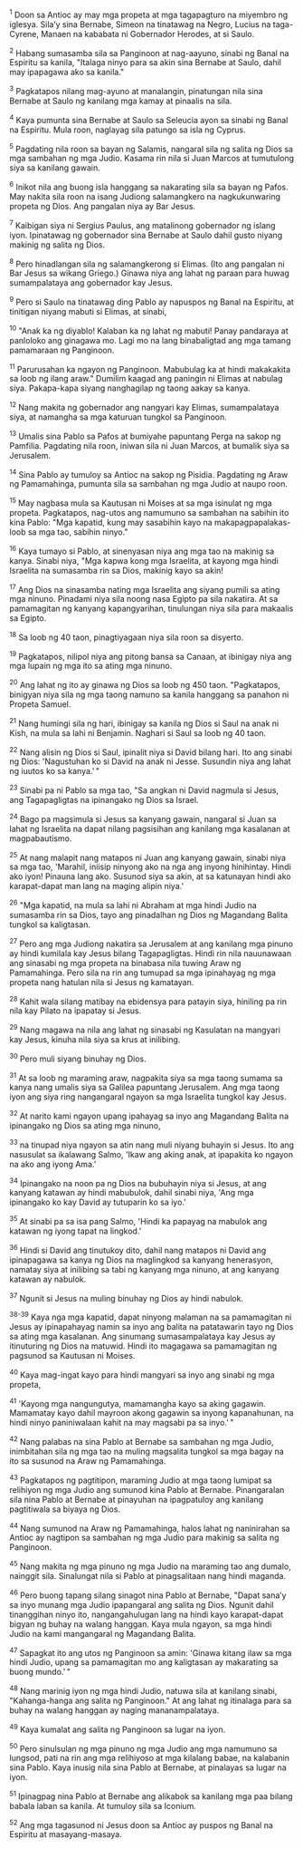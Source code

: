 <sup>1</sup>
Doon sa Antioc ay may mga propeta at mga tagapagturo na miyembro ng iglesya. Silaʼy sina Bernabe, Simeon na tinatawag na Negro, Lucius na taga-Cyrene, Manaen na kababata ni Gobernador Herodes, at si Saulo. 

<sup>2</sup>
Habang sumasamba sila sa Panginoon at nag-aayuno, sinabi ng Banal na Espiritu sa kanila, "Italaga ninyo para sa akin sina Bernabe at Saulo, dahil may ipapagawa ako sa kanila." 

<sup>3</sup>
Pagkatapos nilang mag-ayuno at manalangin, pinatungan nila sina Bernabe at Saulo ng kanilang mga kamay at pinaalis na sila.

<sup>4</sup>
Kaya pumunta sina Bernabe at Saulo sa Seleucia ayon sa sinabi ng Banal na Espiritu. Mula roon, naglayag sila patungo sa isla ng Cyprus. 

<sup>5</sup>
Pagdating nila roon sa bayan ng Salamis, nangaral sila ng salita ng Dios sa mga sambahan ng mga Judio. Kasama rin nila si Juan Marcos at tumutulong siya sa kanilang gawain. 

<sup>6</sup>
Inikot nila ang buong isla hanggang sa nakarating sila sa bayan ng Pafos. May nakita sila roon na isang Judiong salamangkero na nagkukunwaring propeta ng Dios. Ang pangalan niya ay Bar Jesus. 

<sup>7</sup>
Kaibigan siya ni Sergius Paulus, ang matalinong gobernador ng islang iyon. Ipinatawag ng gobernador sina Bernabe at Saulo dahil gusto niyang makinig ng salita ng Dios. 

<sup>8</sup>
Pero hinadlangan sila ng salamangkerong si Elimas. (Ito ang pangalan ni Bar Jesus sa wikang Griego.) Ginawa niya ang lahat ng paraan para huwag sumampalataya ang gobernador kay Jesus. 

<sup>9</sup>
Pero si Saulo na tinatawag ding Pablo ay napuspos ng Banal na Espiritu, at tinitigan niyang mabuti si Elimas, at sinabi, 

<sup>10</sup>
"Anak ka ng diyablo! Kalaban ka ng lahat ng mabuti! Panay pandaraya at panloloko ang ginagawa mo. Lagi mo na lang binabaligtad ang mga tamang pamamaraan ng Panginoon. 

<sup>11</sup>
Parurusahan ka ngayon ng Panginoon. Mabubulag ka at hindi makakakita sa loob ng ilang araw." Dumilim kaagad ang paningin ni Elimas at nabulag siya. Pakapa-kapa siyang nanghagilap ng taong aakay sa kanya. 

<sup>12</sup>
Nang makita ng gobernador ang nangyari kay Elimas, sumampalataya siya, at namangha sa mga katuruan tungkol sa Panginoon.

<sup>13</sup>
Umalis sina Pablo sa Pafos at bumiyahe papuntang Perga na sakop ng Pamfilia. Pagdating nila roon, iniwan sila ni Juan Marcos, at bumalik siya sa Jerusalem. 

<sup>14</sup>
Sina Pablo ay tumuloy sa Antioc na sakop ng Pisidia. Pagdating ng Araw ng Pamamahinga, pumunta sila sa sambahan ng mga Judio at naupo roon. 

<sup>15</sup>
May nagbasa mula sa Kautusan ni Moises at sa mga isinulat ng mga propeta. Pagkatapos, nag-utos ang namumuno sa sambahan na sabihin ito kina Pablo: "Mga kapatid, kung may sasabihin kayo na makapagpapalakas-loob sa mga tao, sabihin ninyo." 

<sup>16</sup>
Kaya tumayo si Pablo, at sinenyasan niya ang mga tao na makinig sa kanya. Sinabi niya, "Mga kapwa kong mga Israelita, at kayong mga hindi Israelita na sumasamba rin sa Dios, makinig kayo sa akin! 

<sup>17</sup>
Ang Dios na sinasamba nating mga Israelita ang siyang pumili sa ating mga ninuno. Pinadami niya sila noong nasa Egipto pa sila nakatira. At sa pamamagitan ng kanyang kapangyarihan, tinulungan niya sila para makaalis sa Egipto. 

<sup>18</sup>
Sa loob ng 40 taon, pinagtiyagaan niya sila roon sa disyerto. 

<sup>19</sup>
Pagkatapos, nilipol niya ang pitong bansa sa Canaan, at ibinigay niya ang mga lupain ng mga ito sa ating mga ninuno. 

<sup>20</sup>
Ang lahat ng ito ay ginawa ng Dios sa loob ng 450 taon. "Pagkatapos, binigyan niya sila ng mga taong namuno sa kanila hanggang sa panahon ni Propeta Samuel. 

<sup>21</sup>
Nang humingi sila ng hari, ibinigay sa kanila ng Dios si Saul na anak ni Kish, na mula sa lahi ni Benjamin. Naghari si Saul sa loob ng 40 taon. 

<sup>22</sup>
Nang alisin ng Dios si Saul, ipinalit niya si David bilang hari. Ito ang sinabi ng Dios: 'Nagustuhan ko si David na anak ni Jesse. Susundin niya ang lahat ng iuutos ko sa kanya.' " 

<sup>23</sup>
Sinabi pa ni Pablo sa mga tao, "Sa angkan ni David nagmula si Jesus, ang Tagapagligtas na ipinangako ng Dios sa Israel. 

<sup>24</sup>
Bago pa magsimula si Jesus sa kanyang gawain, nangaral si Juan sa lahat ng Israelita na dapat nilang pagsisihan ang kanilang mga kasalanan at magpabautismo. 

<sup>25</sup>
At nang malapit nang matapos ni Juan ang kanyang gawain, sinabi niya sa mga tao, 'Marahil, iniisip ninyong ako na nga ang inyong hinihintay. Hindi ako iyon! Pinauna lang ako. Susunod siya sa akin, at sa katunayan hindi ako karapat-dapat man lang na maging alipin niya.' 

<sup>26</sup>
"Mga kapatid, na mula sa lahi ni Abraham at mga hindi Judio na sumasamba rin sa Dios, tayo ang pinadalhan ng Dios ng Magandang Balita tungkol sa kaligtasan. 

<sup>27</sup>
Pero ang mga Judiong nakatira sa Jerusalem at ang kanilang mga pinuno ay hindi kumilala kay Jesus bilang Tagapagligtas. Hindi rin nila nauunawaan ang sinasabi ng mga propeta na binabasa nila tuwing Araw ng Pamamahinga. Pero sila na rin ang tumupad sa mga ipinahayag ng mga propeta nang hatulan nila si Jesus ng kamatayan. 

<sup>28</sup>
Kahit wala silang matibay na ebidensya para patayin siya, hiniling pa rin nila kay Pilato na ipapatay si Jesus. 

<sup>29</sup>
Nang magawa na nila ang lahat ng sinasabi ng Kasulatan na mangyari kay Jesus, kinuha nila siya sa krus at inilibing. 

<sup>30</sup>
Pero muli siyang binuhay ng Dios. 

<sup>31</sup>
At sa loob ng maraming araw, nagpakita siya sa mga taong sumama sa kanya nang umalis siya sa Galilea papuntang Jerusalem. Ang mga taong iyon ang siya ring nangangaral ngayon sa mga Israelita tungkol kay Jesus. 

<sup>32</sup>
At narito kami ngayon upang ipahayag sa inyo ang Magandang Balita na ipinangako ng Dios sa ating mga ninuno, 

<sup>33</sup>
na tinupad niya ngayon sa atin nang muli niyang buhayin si Jesus. Ito ang nasusulat sa ikalawang Salmo, 'Ikaw ang aking anak, at ipapakita ko ngayon na ako ang iyong Ama.' 

<sup>34</sup>
Ipinangako na noon pa ng Dios na bubuhayin niya si Jesus, at ang kanyang katawan ay hindi mabubulok, dahil sinabi niya, 'Ang mga ipinangako ko kay David ay tutuparin ko sa iyo.' 

<sup>35</sup>
At sinabi pa sa isa pang Salmo, 'Hindi ka papayag na mabulok ang katawan ng iyong tapat na lingkod.' 

<sup>36</sup>
Hindi si David ang tinutukoy dito, dahil nang matapos ni David ang ipinapagawa sa kanya ng Dios na maglingkod sa kanyang henerasyon, namatay siya at inilibing sa tabi ng kanyang mga ninuno, at ang kanyang katawan ay nabulok. 

<sup>37</sup>
Ngunit si Jesus na muling binuhay ng Dios ay hindi nabulok.

<sup>38-39</sup>
Kaya nga mga kapatid, dapat ninyong malaman na sa pamamagitan ni Jesus ay ipinapahayag namin sa inyo ang balita na patatawarin tayo ng Dios sa ating mga kasalanan. Ang sinumang sumasampalataya kay Jesus ay itinuturing ng Dios na matuwid. Hindi ito magagawa sa pamamagitan ng pagsunod sa Kautusan ni Moises. 

<sup>40</sup>
Kaya mag-ingat kayo para hindi mangyari sa inyo ang sinabi ng mga propeta, 

<sup>41</sup>
'Kayong mga nangungutya, mamamangha kayo sa aking gagawin. Mamamatay kayo dahil mayroon akong gagawin sa inyong kapanahunan, na hindi ninyo paniniwalaan kahit na may magsabi pa sa inyo.' " 

<sup>42</sup>
Nang palabas na sina Pablo at Bernabe sa sambahan ng mga Judio, inimbitahan sila ng mga tao na muling magsalita tungkol sa mga bagay na ito sa susunod na Araw ng Pamamahinga. 

<sup>43</sup>
Pagkatapos ng pagtitipon, maraming Judio at mga taong lumipat sa relihiyon ng mga Judio ang sumunod kina Pablo at Bernabe. Pinangaralan sila nina Pablo at Bernabe at pinayuhan na ipagpatuloy ang kanilang pagtitiwala sa biyaya ng Dios.

<sup>44</sup>
Nang sumunod na Araw ng Pamamahinga, halos lahat ng naninirahan sa Antioc ay nagtipon sa sambahan ng mga Judio para makinig sa salita ng Panginoon. 

<sup>45</sup>
Nang makita ng mga pinuno ng mga Judio na maraming tao ang dumalo, nainggit sila. Sinalungat nila si Pablo at pinagsalitaan nang hindi maganda. 

<sup>46</sup>
Pero buong tapang silang sinagot nina Pablo at Bernabe, "Dapat sanaʼy sa inyo munang mga Judio ipapangaral ang salita ng Dios. Ngunit dahil tinanggihan ninyo ito, nangangahulugan lang na hindi kayo karapat-dapat bigyan ng buhay na walang hanggan. Kaya mula ngayon, sa mga hindi Judio na kami mangangaral ng Magandang Balita. 

<sup>47</sup>
Sapagkat ito ang utos ng Panginoon sa amin: 'Ginawa kitang ilaw sa mga hindi Judio, upang sa pamamagitan mo ang kaligtasan ay makarating sa buong mundo.' " 

<sup>48</sup>
Nang marinig iyon ng mga hindi Judio, natuwa sila at kanilang sinabi, "Kahanga-hanga ang salita ng Panginoon." At ang lahat ng itinalaga para sa buhay na walang hanggan ay naging mananampalataya. 

<sup>49</sup>
Kaya kumalat ang salita ng Panginoon sa lugar na iyon. 

<sup>50</sup>
Pero sinulsulan ng mga pinuno ng mga Judio ang mga namumuno sa lungsod, pati na rin ang mga relihiyoso at mga kilalang babae, na kalabanin sina Pablo. Kaya inusig nila sina Pablo at Bernabe, at pinalayas sa lugar na iyon. 

<sup>51</sup>
Ipinagpag nina Pablo at Bernabe ang alikabok sa kanilang mga paa bilang babala laban sa kanila. At tumuloy sila sa Iconium. 

<sup>52</sup>
Ang mga tagasunod ni Jesus doon sa Antioc ay puspos ng Banal na Espiritu at masayang-masaya.